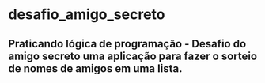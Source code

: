 # desafio_amigo_secreto
## Praticando lógica de programação - Desafio do amigo secreto uma aplicação para fazer o sorteio de nomes de amigos em uma lista.
